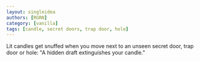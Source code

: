 ```yaml
---
layout: singleidea
authors: [RGRN]
category: [vanilla]
tags: [candle, secret doors, trap door, hole]
---
```

Lit candles get snuffed when you move next to an unseen secret door, trap door or hole: "A hidden draft extinguishes your candle."
